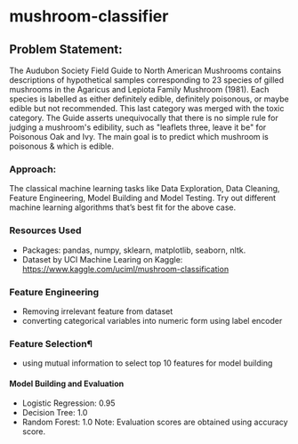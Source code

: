 # mushroom-classifier
## Problem Statement: 
The Audubon Society Field Guide to North American Mushrooms contains descriptions of hypothetical samples corresponding to 23 species of gilled mushrooms in the  Agaricus and Lepiota Family Mushroom (1981). Each species is labelled as either  definitely edible, definitely poisonous, or maybe edible but not recommended. This last  category was merged with the toxic category. The Guide asserts unequivocally that  there is no simple rule for judging a mushroom's edibility, such as "leaflets three, leave it  be" for Poisonous Oak and Ivy. 
The main goal is to predict which mushroom is poisonous & which is edible. 

### Approach:
The classical machine learning tasks like Data Exploration, Data Cleaning,  Feature Engineering, Model Building and Model Testing. Try out different machine  learning algorithms that’s best fit for the above case.

### Resources Used
- Packages: pandas, numpy, sklearn, matplotlib, seaborn, nltk.
- Dataset by UCI Machine Learing on Kaggle: https://www.kaggle.com/uciml/mushroom-classification

### Feature Engineering
- Removing irrelevant feature from dataset
- converting categorical variables into numeric form using label encoder

### Feature Selection¶
- using mutual information to select top 10 features for model building

#### Model Building and Evaluation
- Logistic Regression: 0.95
- Decision Tree: 1.0 
- Random Forest: 1.0 
Note: Evaluation scores are obtained using accuracy score.

